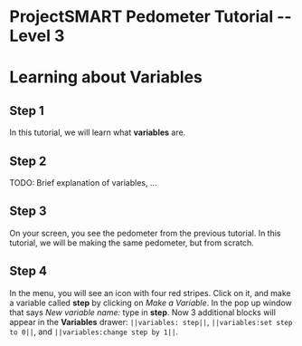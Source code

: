 # ProjectSMART Pedometer Tutorial -- Level 3
# Learning about Variables


## Step 1

In this tutorial, we will learn what **variables** are.

## Step 2

TODO: Brief explanation of variables, ...

## Step 3

On your screen, you see the pedometer from the previous tutorial.
In this tutorial, we will be making the same pedometer, but from scratch.

## Step 4

In the menu, you will see an icon with four red stripes. Click on it, and make a variable called **step** by clicking on *Make a Variable*.
In the pop up window that says *New variable name:* type in **step**.
Now 3 additional blocks will appear in the **Variables** drawer: ``||variables: step||``, ``||variables:set step to 0||``, and ``||variables:change step by 1||``.
